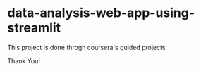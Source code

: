 # data-analysis-web-app-using-streamlit
This project is done throgh coursera's guided projects.

Thank You!
